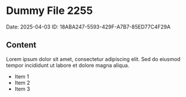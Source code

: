 # Dummy File 2255

Date: 2025-04-03
ID: 18ABA247-5593-429F-A7B7-85ED77C4F29A

## Content

Lorem ipsum dolor sit amet, consectetur adipiscing elit.
Sed do eiusmod tempor incididunt ut labore et dolore magna aliqua.

* Item 1
* Item 2
* Item 3

